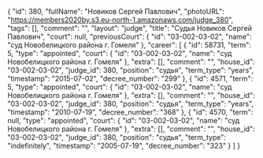 {
    "id": 380,
    "fullName": "Новиков Сергей Павлович",
    "photoURL": "https://members2020by.s3.eu-north-1.amazonaws.com/judge_380",
    "tags": [],
    "comment": "",
    "layout": "judge",
    "title": "Судья Новиков Сергей Павлович",
    "court": null,
    "previousCourt": {
        "id": "03-002-03-02",
        "name": "суд Новобелицкого района г. Гомеля"
    },
    "career": [
        {
            "id": 58731,
            "term": 5,
            "type": "appointed",
            "court": {
                "id": "03-002-03-02",
                "name": "суд Новобелицкого района г. Гомеля"
            },
            "extra": [],
            "comment": "",
            "house_id": "03-002-03-02",
            "judge_id": 380,
            "position": "судья",
            "term_type": "years",
            "timestamp": "2015-07-02",
            "decree_number": "299"
        },
        {
            "id": 4571,
            "term": 5,
            "type": "appointed",
            "court": {
                "id": "03-002-03-02",
                "name": "суд Новобелицкого района г. Гомеля"
            },
            "extra": [],
            "comment": "",
            "house_id": "03-002-03-02",
            "judge_id": 380,
            "position": "судья",
            "term_type": "years",
            "timestamp": "2010-07-19",
            "decree_number": "368"
        },
        {
            "id": 4570,
            "term": null,
            "type": "appointed",
            "court": {
                "id": "03-002-03-02",
                "name": "суд Новобелицкого района г. Гомеля"
            },
            "extra": [],
            "comment": "",
            "house_id": "03-002-03-02",
            "judge_id": 380,
            "position": "судья",
            "term_type": "indefinitely",
            "timestamp": "2005-07-19",
            "decree_number": "323"
        }
    ]
}